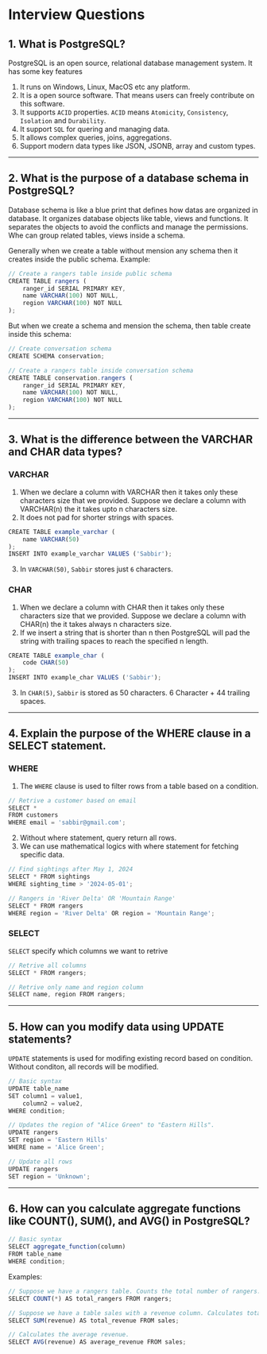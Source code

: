 # Interview Questions

## 1. What is PostgreSQL?

PostgreSQL is an open source, relational database management system. It has some key features 

1. It runs on Windows, Linux, MacOS etc any platform.
2. It is a open source software. That means users can freely contribute on this software.
3. It supports `ACID` properties. `ACID` means `Atomicity`, `Consistency`, `Isolation` and `Durability`.
4. It support `SQL` for quering and managing data.
5. It allows complex queries, joins, aggregations.
6. Support modern data types like JSON, JSONB, array and custom types.

---


## 2. What is the purpose of a database schema in PostgreSQL?

Database schema is like a blue print that defines how datas are organized in database. It organizes database objects like table, views and functions. It separates the objects to avoid the conflicts and manage the permissions. Whe can group related tables, views inside a schema.

Generally when we create a table without mension any schema then it creates inside the public schema. Example:

```ts
// Create a rangers table inside public schema
CREATE TABLE rangers (
    ranger_id SERIAL PRIMARY KEY,
    name VARCHAR(100) NOT NULL,
    region VARCHAR(100) NOT NULL
);
```

But when we create a schema and mension the schema, then table create inside this schema:

```ts
// Create conversation schema
CREATE SCHEMA conservation;

// Create a rangers table inside conversation schema
CREATE TABLE conservation.rangers (
    ranger_id SERIAL PRIMARY KEY,
    name VARCHAR(100) NOT NULL,
    region VARCHAR(100) NOT NULL
);
```

---


## 3. What is the difference between the VARCHAR and CHAR data types?

### VARCHAR

1. When we declare a column with VARCHAR then it takes only these characters size that we provided. Suppose we declare a column with VARCHAR(n) the it takes upto n characters size. 
2.  It does not pad for shorter strings with spaces.

```ts
CREATE TABLE example_varchar (
    name VARCHAR(50)
);
INSERT INTO example_varchar VALUES ('Sabbir');
```
3. In `VARCHAR(50)`, `Sabbir` stores just `6` characters.

### CHAR

1. When we declare a column with CHAR then it takes only these characters size that we provided. Suppose we declare a column with CHAR(n) the it takes always n characters size.
2. If we insert a string that is shorter than n then PostgreSQL will pad the string with trailing spaces to reach the specified n length.

```ts
CREATE TABLE example_char (
    code CHAR(50)
);
INSERT INTO example_char VALUES ('Sabbir');
```
3. In `CHAR(5)`, `Sabbir` is stored as 50 characters. 6 Character + 44 trailing spaces.

---


## 4. Explain the purpose of the WHERE clause in a SELECT statement.

### WHERE

1. The `WHERE` clause is used to filter rows from a table based on a condition.

```ts
// Retrive a customer based on email
SELECT *
FROM customers
WHERE email = 'sabbir@gmail.com';
```

2. Without where statement, query return all rows.
3. We can use mathematical logics with where statement for fetching specific data. 

```ts
// Find sightings after May 1, 2024
SELECT * FROM sightings
WHERE sighting_time > '2024-05-01';

// Rangers in 'River Delta' OR 'Mountain Range'
SELECT * FROM rangers
WHERE region = 'River Delta' OR region = 'Mountain Range';
```

### SELECT

`SELECT` specify which columns we want to retrive

```ts
// Retrive all columns
SELECT * FROM rangers;

// Retrive only name and region column
SELECT name, region FROM rangers;
```

---


## 5. How can you modify data using UPDATE statements?

`UPDATE` statements is used for modifing existing record based on condition. Without conditon, all records will be modified.

```ts
// Basic syntax
UPDATE table_name
SET column1 = value1,
    column2 = value2,
WHERE condition;
```

```ts
// Updates the region of "Alice Green" to "Eastern Hills".
UPDATE rangers
SET region = 'Eastern Hills'
WHERE name = 'Alice Green';

// Update all rows
UPDATE rangers
SET region = 'Unknown';
```

---

## 6. How can you calculate aggregate functions like COUNT(), SUM(), and AVG() in PostgreSQL?

```ts
// Basic syntax
SELECT aggregate_function(column)
FROM table_name
WHERE condition;
```

Examples:

```ts
// Suppose we have a rangers table. Counts the total number of rangers.
SELECT COUNT(*) AS total_rangers FROM rangers;

// Suppose we have a table sales with a revenue column. Calculates total revenue.
SELECT SUM(revenue) AS total_revenue FROM sales;

// Calculates the average revenue.
SELECT AVG(revenue) AS average_revenue FROM sales;
```